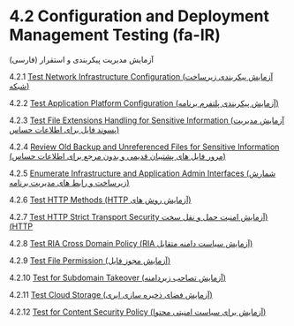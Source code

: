 # 4.2 Configuration and Deployment Management Testing (fa-IR)

آزمایش مدیریت پیکربندی و استقرار (فارسی)

4.2.1 [Test Network Infrastructure Configuration (آزمایش پیکربندی زیرساخت شبکه)](01-Test_Network_Infrastructure_Configuration.md)

4.2.2 [Test Application Platform Configuration (آزمایش پیکربندی پلتفرم برنامه)](02-Test_Application_Platform_Configuration.md)

4.2.3 [Test File Extensions Handling for Sensitive Information (آزمایش مدیریت پسوند فایل برای اطلاعات حساس)](03-Test_File_Extensions_Handling_for_Sensitive_Information.md)

4.2.4 [Review Old Backup and Unreferenced Files for Sensitive Information (مرور فایل های پشتیبان قدیمی و بدون مرجع برای اطلاعات حساس)](04-Review_Old_Backup_and_Unreferenced_Files_for_Sensitive_Information.md)

4.2.5 [Enumerate Infrastructure and Application Admin Interfaces (شمارش زیرساخت و رابط های مدیریت برنامه)](05-Enumerate_Infrastructure_and_Application_Admin_Interfaces.md)

4.2.6 [Test HTTP Methods &#x202b;(آزمایش روش های HTTP)](06-Test_HTTP_Methods.md)

4.2.7 [Test HTTP Strict Transport Security &#x202b;(آزمایش امنیت حمل و نقل سخت HTTP)](07-Test_HTTP_Strict_Transport_Security.md)

4.2.8 [Test RIA Cross Domain Policy &#x202b;(آزمایش سیاست دامنه متقابل RIA)](08-Test_RIA_Cross_Domain_Policy.md)

4.2.9 [Test File Permission (آزمایش مجوز فایل)](09-Test_File_Permission.md)

4.2.10 [Test for Subdomain Takeover (آزمایش تصاحب زیردامنه)](10-Test_for_Subdomain_Takeover.md)

4.2.11 [Test Cloud Storage (آزمایش فضای ذخیره سازی ابری)](11-Test_Cloud_Storage.md)

4.2.12 [Test for Content Security Policy (آزمایش برای سیاست امنیتی محتوا)](12-Test_for_Content_Security_Policy.md)
